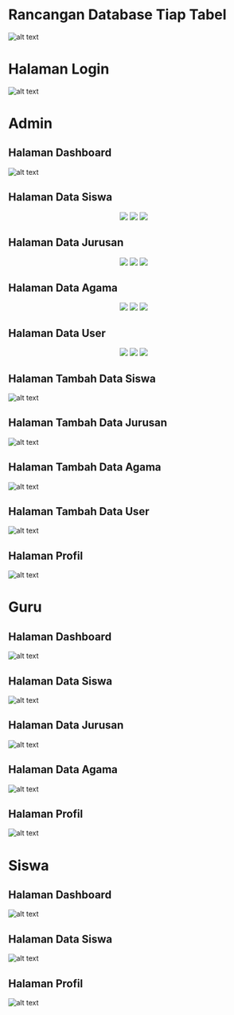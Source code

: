# Rancangan Database Tiap Tabel
![alt text](https://github.com/fitrianirizky/WebsiteSekolah/blob/main/ScreenshootsHalamanWebsite/RancanganDatabase.png?raw=true)

# Halaman Login
![alt text](https://github.com/fitrianirizky/WebsiteSekolah/blob/main/ScreenshootsHalamanWebsite/login.png?raw=true)

# Admin

## Halaman Dashboard
![alt text](https://github.com/fitrianirizky/WebsiteSekolah/blob/main/ScreenshootsHalamanWebsite/dashboard-admin.png?raw=true)

## Halaman Data Siswa
<p align="center">
  <img src="https://github.com/fitrianirizky/WebsiteSekolah/blob/main/ScreenshootsHalamanWebsite/datasiswa-admin.png"/>
  <img src="https://github.com/fitrianirizky/WebsiteSekolah/blob/main/ScreenshootsHalamanWebsite/editdatasiswa-admin.png"/>
  <img src="https://github.com/fitrianirizky/WebsiteSekolah/blob/main/ScreenshootsHalamanWebsite/hapusdatasiswa-admin.png"/>
</p> 

## Halaman Data Jurusan
<p align="center">
  <img src="https://github.com/fitrianirizky/WebsiteSekolah/blob/main/ScreenshootsHalamanWebsite/datajurusan-admin.png"/>
  <img src="https://github.com/fitrianirizky/WebsiteSekolah/blob/main/ScreenshootsHalamanWebsite/editdatajurusan-admin.png"/>
  <img src="https://github.com/fitrianirizky/WebsiteSekolah/blob/main/ScreenshootsHalamanWebsite/hapusdatajurusan-admin.png"/>
</p>

## Halaman Data Agama
<p align="center">
  <img src="https://github.com/fitrianirizky/WebsiteSekolah/blob/main/ScreenshootsHalamanWebsite/dataagama-admin.png"/>
  <img src="https://github.com/fitrianirizky/WebsiteSekolah/blob/main/ScreenshootsHalamanWebsite/editdataagama-admin.png"/>
  <img src="https://github.com/fitrianirizky/WebsiteSekolah/blob/main/ScreenshootsHalamanWebsite/hapusdataagama-admin.png"/>
</p>

## Halaman Data User
<p align="center">
  <img src="https://github.com/fitrianirizky/WebsiteSekolah/blob/main/ScreenshootsHalamanWebsite/datauser-admin.png"/>
  <img src="https://github.com/fitrianirizky/WebsiteSekolah/blob/main/ScreenshootsHalamanWebsite/editdatauser-admin.png"/>
  <img src="https://github.com/fitrianirizky/WebsiteSekolah/blob/main/ScreenshootsHalamanWebsite/hapusdatauser-admin.png"/>
</p>

## Halaman Tambah Data Siswa
![alt text](https://github.com/fitrianirizky/WebsiteSekolah/blob/main/ScreenshootsHalamanWebsite/tambahsiswa-admin.png?raw=true) 
## Halaman Tambah Data Jurusan
![alt text](https://github.com/fitrianirizky/WebsiteSekolah/blob/main/ScreenshootsHalamanWebsite/tambahjurusan-admin.png?raw=true)
## Halaman Tambah Data Agama
![alt text](https://github.com/fitrianirizky/WebsiteSekolah/blob/main/ScreenshootsHalamanWebsite/tambahagama-admin.png?raw=true)
## Halaman Tambah Data User
![alt text](https://github.com/fitrianirizky/WebsiteSekolah/blob/main/ScreenshootsHalamanWebsite/tambahuser-admin.png?raw=true)

## Halaman Profil
![alt text](https://github.com/fitrianirizky/WebsiteSekolah/blob/main/ScreenshootsHalamanWebsite/profil-admin.png?raw=true)


# Guru

## Halaman Dashboard
![alt text](https://github.com/fitrianirizky/WebsiteSekolah/blob/main/ScreenshootsHalamanWebsite/dashboard-guru.png?raw=true)

## Halaman Data Siswa
![alt text](https://github.com/fitrianirizky/WebsiteSekolah/blob/main/ScreenshootsHalamanWebsite/datasiswa-guru.png?raw=true)
## Halaman Data Jurusan
![alt text](https://github.com/fitrianirizky/WebsiteSekolah/blob/main/ScreenshootsHalamanWebsite/datajurusan-guru.png?raw=true)
## Halaman Data Agama
![alt text](https://github.com/fitrianirizky/WebsiteSekolah/blob/main/ScreenshootsHalamanWebsite/dataagama-guru.png?raw=true)

## Halaman Profil
![alt text](https://github.com/fitrianirizky/WebsiteSekolah/blob/main/ScreenshootsHalamanWebsite/profil-guru.png?raw=true)


# Siswa

## Halaman Dashboard
![alt text](https://github.com/fitrianirizky/WebsiteSekolah/blob/main/ScreenshootsHalamanWebsite/dashboard-siswa.png?raw=true)

## Halaman Data Siswa
![alt text](https://github.com/fitrianirizky/WebsiteSekolah/blob/main/ScreenshootsHalamanWebsite/datasiswa-siswa.png?raw=true)

## Halaman Profil
![alt text](https://github.com/fitrianirizky/WebsiteSekolah/blob/main/ScreenshootsHalamanWebsite/profil-siswa.png?raw=true)

